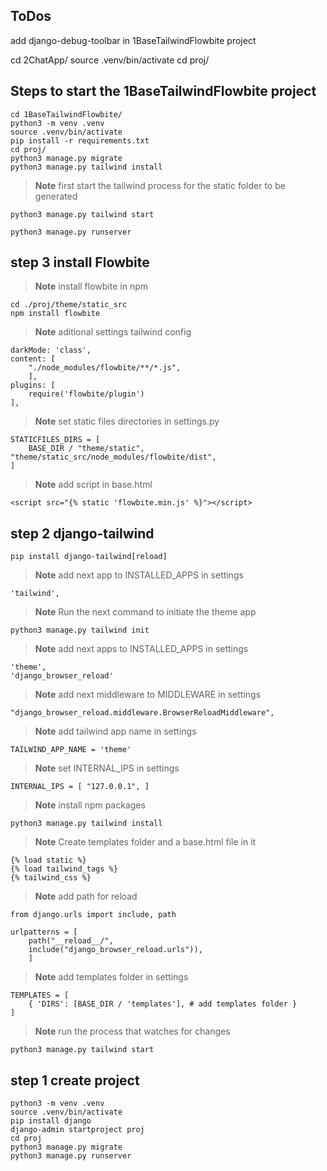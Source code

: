 ## ToDos

add django-debug-toolbar in 1BaseTailwindFlowbite project

cd 2ChatApp/
source .venv/bin/activate
cd proj/

## Steps to start the 1BaseTailwindFlowbite project

```
cd 1BaseTailwindFlowbite/
python3 -m venv .venv
source .venv/bin/activate
pip install -r requirements.txt
cd proj/
python3 manage.py migrate
python3 manage.py tailwind install
```

> **Note** first start the tailwind process for the static folder to be generated

```
python3 manage.py tailwind start
```

```
python3 manage.py runserver
```

## step 3 install Flowbite

> **Note** install flowbite in npm

```
cd ./proj/theme/static_src
npm install flowbite
```

> **Note** aditional settings tailwind config

```
darkMode: 'class',
content: [
	"./node_modules/flowbite/**/*.js",
	],
plugins: [
	require('flowbite/plugin')
],
```

> **Note** set static files directories in settings.py

```
STATICFILES_DIRS = [
	BASE_DIR / "theme/static", "theme/static_src/node_modules/flowbite/dist",
]
```

> **Note** add script in base.html

```
<script src="{% static 'flowbite.min.js' %}"></script>
```

## step 2 django-tailwind

```
pip install django-tailwind[reload]
```

> **Note** add next app to INSTALLED_APPS in settings

```
'tailwind',
```

> **Note** Run the next command to initiate the theme app

```
python3 manage.py tailwind init
```

> **Note** add next apps to INSTALLED_APPS in settings

```
'theme',
'django_browser_reload'
```

> **Note** add next middleware to MIDDLEWARE in settings

```
"django_browser_reload.middleware.BrowserReloadMiddleware",
```

> **Note** add tailwind app name in settings

```
TAILWIND_APP_NAME = 'theme'
```

> **Note** set INTERNAL_IPS in settings

```
INTERNAL_IPS = [ "127.0.0.1", ]
```

> **Note** install npm packages

```
python3 manage.py tailwind install
```

> **Note** Create templates folder and a base.html file in it

```
{% load static %}
{% load tailwind_tags %}
{% tailwind_css %}
```

> **Note** add path for reload

```
from django.urls import include, path

urlpatterns = [
	path("__reload__/",
	include("django_browser_reload.urls")),
	]
```

> **Note** add templates folder in settings

```
TEMPLATES = [
	{ 'DIRS': [BASE_DIR / 'templates'], # add templates folder }
]
```

> **Note** run the process that watches for changes

```
python3 manage.py tailwind start
```

## step 1 create project

```
python3 -m venv .venv
source .venv/bin/activate
pip install django
django-admin startproject proj
cd proj
python3 manage.py migrate
python3 manage.py runserver
```
